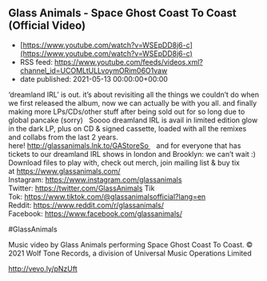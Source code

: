 ## Glass Animals - Space Ghost Coast To Coast (Official Video)
 - [https://www.youtube.com/watch?v=WSEpDD8j6-c](https://www.youtube.com/watch?v=WSEpDD8j6-c)
 - RSS feed: https://www.youtube.com/feeds/videos.xml?channel_id=UCOMLtULLvoymORim06O1vaw
 - date published: 2021-05-13 00:00:00+00:00

‘dreamland IRL’ is out. it’s about revisiting all the things we couldn’t do when we first released the album, now we can actually be with you all. and finally making more LPs/CDs/other stuff after being sold out for so long due to global pancake (sorry)
 
Soooo dreamland IRL is avail in limited edition glow in the dark LP, plus on CD & signed cassette, loaded with all the remixes and collabs from the last 2 years. here! http://glassanimals.lnk.to/GAStoreSo 
 
and for everyone that has tickets to our dreamland IRL shows in london and Brooklyn: we can’t wait :)
 
Download files to play with, check out merch, join mailing list & buy tix at https://www.glassanimals.com/
 
Instagram: https://www.instagram.com/glassanimals
Twitter: https://twitter.com/GlassAnimals
Tik Tok: https://www.tiktok.com/@glassanimalsofficial?lang=en
Reddit: https://www.reddit.com/r/glassanimals/
Facebook: https://www.facebook.com/glassanimals/

#GlassAnimals

Music video by Glass Animals performing Space Ghost Coast To Coast. © 2021 Wolf Tone Records, a division of Universal Music Operations Limited

http://vevo.ly/pNzUft

